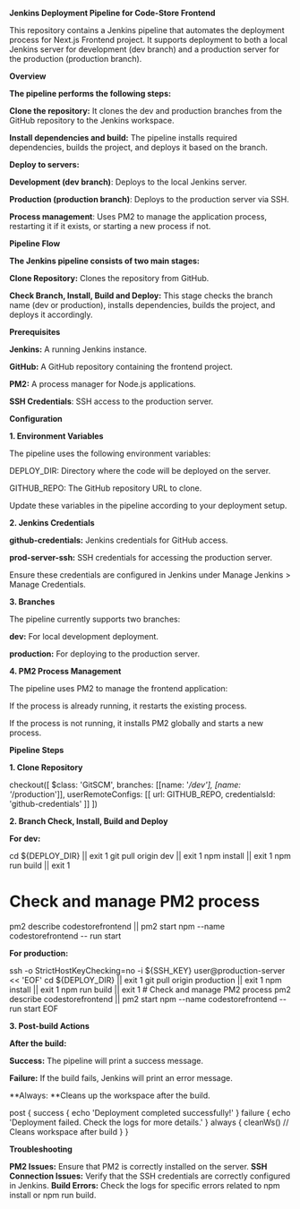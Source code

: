 **Jenkins Deployment Pipeline for Code-Store Frontend**

This repository contains a Jenkins pipeline that automates the deployment process for Next.js Frontend project. It supports deployment to both a local Jenkins server for development (dev branch) and a production server for the production (production branch).

**Overview**

**The pipeline performs the following steps:**

**Clone the repository:** It clones the dev and production branches from the GitHub repository to the Jenkins workspace.

**Install dependencies and build:** The pipeline installs required dependencies, builds the project, and deploys it based on the branch.

**Deploy to servers:**

**Development (dev branch)**: Deploys to the local Jenkins server.

**Production (production branch)**: Deploys to the production server via SSH.

**Process management**: Uses PM2 to manage the application process, restarting it if it exists, or starting a new process if not.

**Pipeline Flow**

**The Jenkins pipeline consists of two main stages:**

**Clone Repository:** Clones the repository from GitHub.

**Check Branch, Install, Build and Deploy:** This stage checks the branch name (dev or production), installs dependencies, builds the project, and deploys it accordingly.

**Prerequisites**

**Jenkins:** A running Jenkins instance.

**GitHub:** A GitHub repository containing the frontend project.

**PM2:** A process manager for Node.js applications.

**SSH Credentials**: SSH access to the production server.

**Configuration**

**1. Environment Variables**

The pipeline uses the following environment variables:

DEPLOY_DIR: Directory where the code will be deployed on the server.

GITHUB_REPO: The GitHub repository URL to clone.

Update these variables in the pipeline according to your deployment setup.

**2. Jenkins Credentials**

**github-credentials:** Jenkins credentials for GitHub access.

**prod-server-ssh:** SSH credentials for accessing the production server.

Ensure these credentials are configured in Jenkins under Manage Jenkins > Manage Credentials.

**3. Branches**

The pipeline currently supports two branches:

**dev:** For local development deployment.

**production:** For deploying to the production server.

**4. PM2 Process Management**

The pipeline uses PM2 to manage the frontend application:

If the process is already running, it restarts the existing process.

If the process is not running, it installs PM2 globally and starts a new process.

**Pipeline Steps**

**1. Clone Repository**

checkout([
    $class: 'GitSCM',
    branches: [[name: '*/dev'], [name: '*/production']],
    userRemoteConfigs: [[
        url: GITHUB_REPO,
        credentialsId: 'github-credentials'
    ]]
])

**2. Branch Check, Install, Build and Deploy**

**For dev:**

cd ${DEPLOY_DIR} || exit 1
git pull origin dev || exit 1
npm install || exit 1
npm run build || exit 1
# Check and manage PM2 process
pm2 describe codestorefrontend || pm2 start npm --name codestorefrontend -- run start

**For production:**

ssh -o StrictHostKeyChecking=no -i ${SSH_KEY} user@production-server << 'EOF'
    cd ${DEPLOY_DIR} || exit 1
    git pull origin production || exit 1
    npm install || exit 1
    npm run build || exit 1
    # Check and manage PM2 process
    pm2 describe codestorefrontend || pm2 start npm --name codestorefrontend -- run start
EOF

**3. Post-build Actions**
   
**After the build:**

**Success:** The pipeline will print a success message.

**Failure:** If the build fails, Jenkins will print an error message.

**Always: **Cleans up the workspace after the build.

post {
    success {
        echo 'Deployment completed successfully!'
    }
    failure {
        echo 'Deployment failed. Check the logs for more details.'
    }
    always {
        cleanWs() // Cleans workspace after build
    }
}

**Troubleshooting**

**PM2 Issues:** Ensure that PM2 is correctly installed on the server.
**SSH Connection Issues:** Verify that the SSH credentials are correctly configured in Jenkins.
**Build Errors:** Check the logs for specific errors related to npm install or npm run build.
